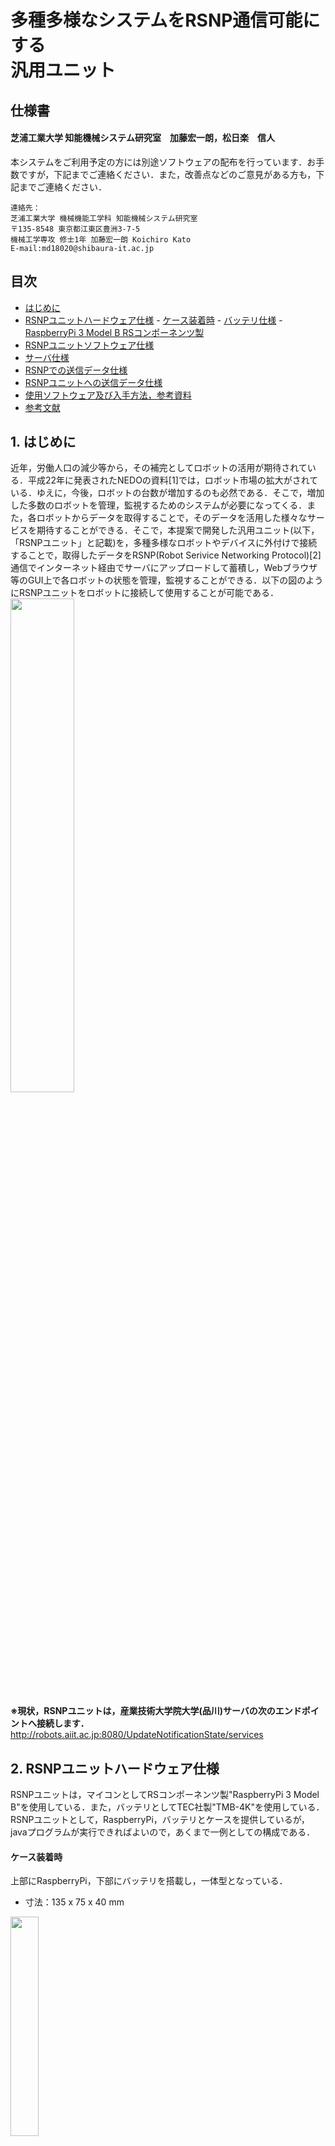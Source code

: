 
<h1> 多種多様なシステムをRSNP通信可能にする<br>汎用ユニット</h1>

<h2> 仕様書</h2>  

<h4> 芝浦工業大学 知能機械システム研究室　加藤宏一朗，松日楽　信人</h4>

本システムをご利用予定の方には別途ソフトウェアの配布を行っています．お手数ですが，下記までご連絡ください．また，改善点などのご意見がある方も，下記までご連絡ください． 

~~~text  
連絡先：  
芝浦工業大学 機械機能工学科 知能機械システム研究室  
〒135-8548 東京都江東区豊洲3-7-5  
機械工学専攻 修士1年 加藤宏一朗 Koichiro Kato  
E-mail:md18020@shibaura-it.ac.jp  
~~~  

<div style="page-break-before:always"></div>

<h2>目次</h2>
<!-- TOC -->

- [はじめに](#%E3%81%AF%E3%81%98%E3%82%81%E3%81%AB)
- [RSNPユニットハードウェア仕様](#rsnp%E3%83%A6%E3%83%8B%E3%83%83%E3%83%88%E3%83%8F%E3%83%BC%E3%83%89%E3%82%A6%E3%82%A7%E3%82%A2%E4%BB%95%E6%A7%98)
        - [ケース装着時](#%E3%82%B1%E3%83%BC%E3%82%B9%E8%A3%85%E7%9D%80%E6%99%82)
        - [バッテリ仕様](#%E3%83%90%E3%83%83%E3%83%86%E3%83%AA%E4%BB%95%E6%A7%98)
        - [RaspberryPi 3 Model B RSコンポーネンツ製](#raspberrypi-3-model-b-rs%E3%82%B3%E3%83%B3%E3%83%9D%E3%83%BC%E3%83%8D%E3%83%B3%E3%83%84%E8%A3%BD)
- [RSNPユニットソフトウェア仕様](#rsnp%E3%83%A6%E3%83%8B%E3%83%83%E3%83%88%E3%82%BD%E3%83%95%E3%83%88%E3%82%A6%E3%82%A7%E3%82%A2%E4%BB%95%E6%A7%98)
- [サーバ仕様](#%E3%82%B5%E3%83%BC%E3%83%90%E4%BB%95%E6%A7%98)
- [RSNPでの送信データ仕様](#rsnp%E3%81%A7%E3%81%AE%E9%80%81%E4%BF%A1%E3%83%87%E3%83%BC%E3%82%BF%E4%BB%95%E6%A7%98)
- [RSNPユニットへの送信データ仕様](#rsnp%E3%83%A6%E3%83%8B%E3%83%83%E3%83%88%E3%81%B8%E3%81%AE%E9%80%81%E4%BF%A1%E3%83%87%E3%83%BC%E3%82%BF%E4%BB%95%E6%A7%98)
- [使用ソフトウェア及び入手方法，参考資料](#%E4%BD%BF%E7%94%A8%E3%82%BD%E3%83%95%E3%83%88%E3%82%A6%E3%82%A7%E3%82%A2%E5%8F%8A%E3%81%B3%E5%85%A5%E6%89%8B%E6%96%B9%E6%B3%95%E5%8F%82%E8%80%83%E8%B3%87%E6%96%99)
- [参考文献](#%E5%8F%82%E8%80%83%E6%96%87%E7%8C%AE)

<!-- /TOC -->

## 1. はじめに  

近年，労働人口の減少等から，その補完としてロボットの活用が期待されている．平成22年に発表されたNEDOの資料[1]では，ロボット市場の拡大がされている．ゆえに，今後，ロボットの台数が増加するのも必然である．そこで，増加した多数のロボットを管理，監視するためのシステムが必要になってくる．また，各ロボットからデータを取得することで，そのデータを活用した様々なサービスを期待することができる．そこで，本提案で開発した汎用ユニット(以下，「RSNPユニット」と記載)を，多種多様なロボットやデバイスに外付けで接続することで，取得したデータをRSNP(Robot Serivice Networking Protocol)[2]通信でインターネット経由でサーバにアップロードして蓄積し，Webブラウザ等のGUI上で各ロボットの状態を管理，監視することができる．以下の図のようにRSNPユニットをロボットに接続して使用することが可能である．  
<img src="https://user-images.githubusercontent.com/44587055/63586989-c2505680-c5dd-11e9-8ae9-64afd83e85de.png" width=45%>  

**※現状，RSNPユニットは，産業技術大学院大学(品川)サーバの次のエンドポイントへ接続します．**  
http://robots.aiit.ac.jp:8080/UpdateNotificationState/services  

<div style="page-break-before:always"></div>  
  
## 2. RSNPユニットハードウェア仕様  

RSNPユニットは，マイコンとしてRSコンポーネンツ製"RaspberryPi 3 Model B"を使用している．また，バッテリとしてTEC社製"TMB-4K"を使用している．RSNPユニットとして，RaspberryPi，バッテリとケースを提供しているが，javaプログラムが実行できればよいので，あくまで一例としての構成である．  

#### ケース装着時  

上部にRaspberryPi，下部にバッテリを搭載し，一体型となっている．  

- 寸法：135 x 75 x 40 mm  

<img src="https://user-images.githubusercontent.com/44587055/63645894-a31f0980-c742-11e9-94e4-d7e77b00d7db.png" width=30%>  

#### バッテリ仕様  

- 容量：4000mAh
- 入力：DC5V, 2A
- 出力：DC5V, 2.5A
- 稼働時間：4~5時間
- 寸法：116 x 67 x 8 mm

<img src="https://user-images.githubusercontent.com/44587055/63618175-64942c80-c626-11e9-9fd7-3f6fa51db7e6.png" width=30%>  

#### RaspberryPi 3 Model B (RSコンポーネンツ製)

- OS：Raspbian Buster  
- SoC：Broadcom BCM2837 ARM Cortex-A53  
- メモリ：1 GB LPDDR2  
- USB：2.0 ポート x 4  
- 映像出力：HDMI  
- 音声出力：HDMI, 3.5 mm 4極ジャック  
- ストレージ：microSDメモリーカードスロット  
- ネットワーク：Ethernet 10/100 Mbps  
- 無線通信：IEEE 802.11b/g/n対応無線LAN、Bluetooth 4.1  
- 低レベル周辺機器：GPIO x 27, UART, I2C, SPI  
- カメラコネクタ：15ピン MIPIカメラシリアルインターフェース（CSI-2）コネクタ搭載  
- ディスプレイコネクタ：Display Serial Interface（DSI）15ピンフラットケーブルコネクタ  
- 電源ソース：5V/USB Micro-Bコネクタ, GPIOコネクタ  
- 電源：5V @ 2.5A, microUSBソケット経由  
- 寸法：85 x 56 x 17 mm  

<img src="https://user-images.githubusercontent.com/44587055/63617738-2e09e200-c625-11e9-882a-c478a3873267.png" width=30%>  

## 3. RSNPユニットソフトウェア仕様  

RSNPユニット上ではRSNPNotifi.jarが実行されている．このアプリケーションにより，RSNPユニットが動作時に，Socket通信用のサーバとRSNP通信用クライアントが立ち上がっている．ここへ，ロボットやデバイス上で立ち上げたRTMのRTC，ROSのnode，SocketのClientやSerialのクライアントを接続することで通信を行う．また，フォーマットに準拠したデータを送信することで，XML形式に変換し，プロファイルとしてInformation_profileのオペレーションとしてnotify_stateでデータ送信する．

<img src="https://user-images.githubusercontent.com/44587055/63649905-8d2f3a00-c77e-11e9-8f11-c6ba88d675b9.png" width=45%>  

ソフトウェア要件は次の表に示すとおりである．  

|   名称   |                  バージョン                  |
| :------: | :------------------------------------------: |
| Linux OS |               Raspbian Buster                |
| RSNP LIB | rsnp-robot-api-2.3.0<br>rsnp-fjlib-api-2.3.0 |
| Java VM  |                  jdk-1.8.0                   |

- 開発環境：Windows 10, Eclipse Version Oxygen3(4.7.3)  

<div style="page-break-before:always"></div>  

## 4. サーバ仕様  

サーバ内部でのプロセスは次のようになっている．各ロボットに取り付けられたRSNPユニットからnotify_stateでXML形式のデータを送信する．WebサービスフレームワークであるApach Tomcat上で，実行しているRSNPライブラリを実装したWebアプリケーションで，受信した各データをデータベースであるmySQLに登録，蓄積される．この登録されているデータから，必要なデータを取得し，json形式に変換する．ロボット画面表示用のプロセスが実行しているところへ，端末からサーバにリクエストを投げることで，json形式のデータから各ロボットの状態データをWeb表示上で見ることができる．

<img src="https://user-images.githubusercontent.com/44587055/63645967-9dc2be80-c744-11e9-868a-c85b32d91e06.png" width=60%>  

ソフトウェア要件は次の表に示すとおりである．  

|     名称     |                  バージョン                  |
| :----------: | :------------------------------------------: |
|   Linux OS   |                 Cent OS 7.5                  |
|   RSNP LIB   | rsnp-robot-api-2.3.0<br>rsnp-fjlib-api-2.3.0 |
|   Java VM    |                  jdk-1.8.0                   |
| Apach Tomcat |                    7.0.82                    |
|    mySQL     |                  Ver. 14.14                  |


- 開発環境：Windows 10, Eclipse Version 2019-03(4.11.0)  

<div style="page-break-before:always"></div>  

## 4.RSNPでの送信データ仕様  

XML形式のデータは実際，次のようになっている．ロボットから送信するデータは複数種類あるため，これを識別するために"アクションID"を設けている．次に，"アクション名"は，ロボットから送信するデータの名前である．"(状態)結果ID"は，基本的に"アクションID"に対応する．"(状態)結果"は，ロボットの送信する具体的なデータそのものが入る．例えば，ロボットの稼働状況や，動作回数などを入れる．"時間"は，送信時のタイムスタンプが入る．  

~~~text
<?xml version="1.0" encoding="UTF-8" standalone="yes"?>
   <notification>
      <states class="java.util.ArrayList">
         <status>
            <action_id>”アクションID”</action_id>
            <action>”アクション名”</action>
	        <result_id>”(状態)結果ID”</result_id>
	        <result>”(状態)結果”</result>
	        <comment></comment>
	     </status>
      </states>
      <time>”時間”</time>
   </notification>
~~~  

## 5. RSNPユニットへの送信データ仕様

RSNPユニットとロボットまたはデバイス間のデータのやり取りはSocket,Serial通信で行います．  
ただし，以下の5種類のデータで定義づける必要があります．  

- **Action_id**
- **Action名**  
- **Result_id**  
- **Resultデータ**  
- **コメント**  

各データの意味は，次のようになっています．
**Action_id**とは，**Action名**に対する紐づけidです．  
**Action名**とは，ロボットが行った動作名などです．  
**Result_id**とは，**Resultデータ**に対する紐づけidです．  
**Resultデータ**とは，ロボットから得たデータ(変数)などです．  
**コメント**とは，コメント記述を入れたい場合に用います．  

<div style="page-break-before:always"></div>  

例えば，挨拶を3回，人数カウントを5人としたロボットがあったとします．この場合，データの仕様は次のようになります．  

|     データ名     | データ1  | データ2 |
| :--------------: | :------: | :-----: |
|  **Action_id**   |    1     |    2    |
|   **Action名**   | 挨拶回数 |  人数   |
|  **Result_id**   |    1     |    2    |
| **Resultデータ** |    3     |    5    |
|   **コメント**   |   無し   |  無し   |

ここで，実際のデータ形式は以下のようなjson形式としてます．`{...}`内において，先頭に`「"data":」`があり，その次に配列のカッコ(`[]`)内において，1種類のデータが配列の1つの要素に入ります．ダブルクォーテーション(`"`)で囲んだ仕様名と値をカンマ(`:`)で区切ります．3点(`...`)には，対応するデータ等が入ります．見やすいように改行してありますが，実際は1行でデータ送信してください．これ以外の仕様でのデータを送信するとRSNPユニット側で受信できないのでご注意ください．  

~~~text
{  
  "data":  
  [  
    {  
      "ac_id": ... ,  
      "ac": ... ,  
      "re_id": ... ,  
      "re": ... ,  
      "co": ...  
    },  
    {...},  
    ...  
  ]  
}  
~~~  

データ名は以下の表のように短縮形となっているのでご注意ください．  

|     データ名     |  省略形   |
| :--------------: | :-------: |
|  **Action_id**   | **ac_id** |
|   **Action名**   |  **ac**   |
|  **Result_id**   | **re_id** |
| **Resultデータ** |  **re**   |
|   **コメント**   |  **co**   |  

<div style="page-break-before:always"></div>  

上記のロボットの例の場合は，  
`{"data":[{"ac_id":1,"ac":"挨拶回数","re_id":1,"re":3,"co":""},{"ac_id":2,"ac":"人数","re_id":2,"re":5,"co":""}]}`  
となります．(コメントは無しのため，空欄("")となっている)  
複数種類の場合は，配列の成分が増加し，  
``{"data":[{...},{...},{...},...]}``  
となる．今回は5種類まで対応している．  

## 6. 使用ソフトウェア及び入手方法，参考資料

- RSNPライブラリ v2.3（株式会社富士通研究所）
・rsnp-robot-api-2.3.0_r49.jar
・rsnp-robot-fjlib-2.3.0_r49.jar
http://robotservices.org/rsi_spec.html
（上記サイトを参考に書面またはメールで申し込みが必要)
- Apache Tomcat v7.0
http://tomcat.apache.org/
- Axis2 v1.7.9
http://axis.apache.org/axis2/java/core/download.html
- Java SE Development Kit 1.8.0 (JDK)
http://www.oracle.com/technetwork/opensource/index.html
- Pleiades All in One 4.7.3a(Eclipse 4.7 Oxygen 3a)
http://mergedoc.osdn.jp/
- apache-mime4j-0.6.jar 
http://james.apache.org/mime4j/
- commons-codec-1.3.jar
http://commons.apache.org/proper/commons-codec/
- commons-logging-1.1.1.jar
http://commons.apache.org/proper/commons-logging/

## 参考文献  
[1] NEDO "2035年までのロボット産業の将来市場予測"，http://www.nedo.go.jp/content/100080673.pdf, 最終閲覧日2019年8月20日  
[2] ロボットサービスイニシアチブ，Robot Service Network Protocol2.3 仕様書 第1.0版，2010  
[3] OpenRTM-aist, https://openrtm.org/openrtm/ja, 最終閲覧日2019年8月20日  
[4] ROS Wiki, http://wiki.ros.org/ja, 最終閲覧日2019年8月20日  
